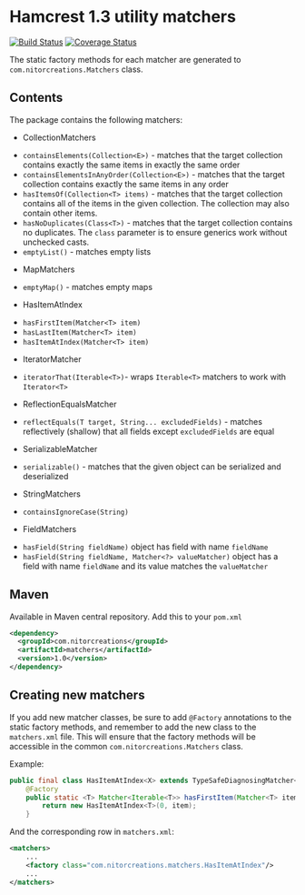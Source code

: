 # Hamcrest 1.3 utility matchers

[![Build Status](https://travis-ci.org/NitorCreations/matchers.png?branch=master)](https://travis-ci.org/NitorCreations/matchers) [![Coverage Status](https://coveralls.io/repos/NitorCreations/matchers/badge.png)](https://coveralls.io/r/NitorCreations/matchers)

The static factory methods for each matcher are generated to `com.nitorcreations.Matchers` class.

## Contents

The package contains the following matchers:

* CollectionMatchers
 - `containsElements(Collection<E>)` - matches that the target collection contains exactly the same items in exactly the same order
 - `containsElementsInAnyOrder(Collection<E>)` - matches that the target collection contains exactly the same items in any order
 - `hasItemsOf(Collection<T> items)` - matches that the target collection contains all of the items in the given collection. The collection may also contain other items.
 - `hasNoDuplicates(Class<T>)` - matches that the target collection contains no duplicates. The `class` parameter is to ensure generics work without unchecked casts.
 - `emptyList()` - matches empty lists
* MapMatchers
 -  `emptyMap()` - matches empty maps
* HasItemAtIndex
 - `hasFirstItem(Matcher<T> item)`
 - `hasLastItem(Matcher<T> item)`
 - `hasItemAtIndex(Matcher<T> item)`
* IteratorMatcher
 - `iteratorThat(Iterable<T>)`- wraps `Iterable<T>` matchers to work with `Iterator<T>`
* ReflectionEqualsMatcher
 - `reflectEquals(T target, String... excludedFields)` - matches reflectively (shallow) that all fields except `excludedFields` are equal
* SerializableMatcher
 - `serializable()` - matches that the given object can be serialized and deserialized
* StringMatchers
 - `containsIgnoreCase(String)`
* FieldMatchers
 - `hasField(String fieldName)` object has field with name `fieldName`
 - `hasField(String fieldName, Matcher<?> valueMatcher)` object has a field with name `fieldName` and its value matches the `valueMatcher`

## Maven

Available in Maven central repository. Add this to your `pom.xml`

```xml
<dependency>
  <groupId>com.nitorcreations</groupId>
  <artifactId>matchers</artifactId>
  <version>1.0</version>
</dependency>
```

## Creating new matchers

If you add new matcher classes, be sure to add `@Factory` annotations to the static factory methods, and remember to add the new class to the `matchers.xml` file. This will ensure that the factory methods will be accessible in the common `com.nitorcreations.Matchers` class.

Example:

```java
public final class HasItemAtIndex<X> extends TypeSafeDiagnosingMatcher<Iterable<X>> {
    @Factory
    public static <T> Matcher<Iterable<T>> hasFirstItem(Matcher<T> item) {
        return new HasItemAtIndex<T>(0, item);
    }
```

And the corresponding row in `matchers.xml`:

```xml
<matchers>
    ...
    <factory class="com.nitorcreations.matchers.HasItemAtIndex"/>
    ...
</matchers>
```
